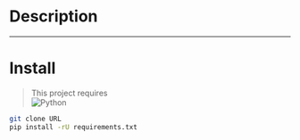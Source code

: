 # Description 
______

# Install
> This project requires   
 ![Python](https://img.shields.io/badge/Python-3.11.7-Blue?labelColor=White&style=flat)

```sh
git clone URL
pip install -rU requirements.txt
```
